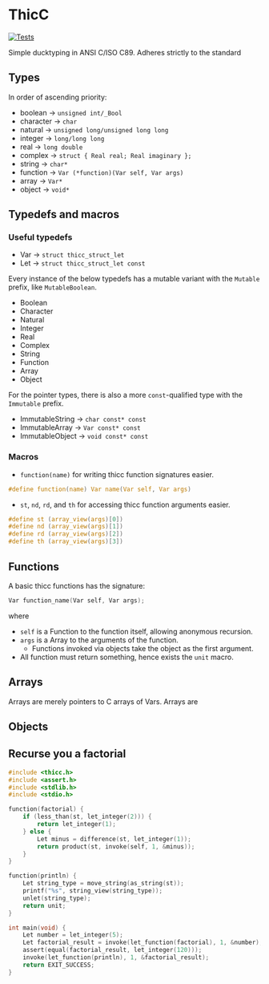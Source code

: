 # ThicC

[![Tests](https://github.com/libletlib/thicc/actions/workflows/tests.yml/badge.svg)](https://github.com/libletlib/thicc/actions/workflows/tests.yml)

Simple ducktyping in ANSI C/ISO C89. Adheres strictly to the standard

## Types

In order of ascending priority:
* boolean -> `unsigned int/_Bool`
* character -> `char`
* natural -> `unsigned long/unsigned long long`
* integer -> `long/long long`
* real -> `long double`
* complex -> `struct { Real real; Real imaginary };`
* string -> `char*`
* function -> `Var (*function)(Var self, Var args)`
* array -> `Var*`
* object -> `void*`

## Typedefs and macros

### Useful typedefs
* Var -> `struct thicc_struct_let`
* Let -> `struct thicc_struct_let const`

Every instance of the below typedefs has a mutable variant with the `Mutable` prefix, like `MutableBoolean`.
* Boolean
* Character
* Natural
* Integer
* Real
* Complex
* String
* Function
* Array
* Object

For the pointer types, there is also a more `const`-qualified type with the `Immutable` prefix.
* ImmutableString -> `char const* const`
* ImmutableArray -> `Var const* const`
* ImmutableObject -> `void const* const`

### Macros

* `function(name)` for writing thicc function signatures easier.
```c
#define function(name) Var name(Var self, Var args)
```
* `st`, `nd`, `rd`, and `th` for accessing thicc function arguments easier.
```c
#define st (array_view(args)[0])
#define nd (array_view(args)[1])
#define rd (array_view(args)[2])
#define th (array_view(args)[3])
```

## Functions

A basic thicc functions has the signature:
```c
Var function_name(Var self, Var args);
```
where
* `self` is a Function to the function itself, allowing anonymous recursion.
* `args` is a Array to the arguments of the function.
  * Functions invoked via objects take the object as the first argument.
* All function must return something, hence exists the `unit` macro.

## Arrays
Arrays are merely pointers to C arrays of Vars. Arrays are 

## Objects

 
## Recurse you a factorial
```c
#include <thicc.h>
#include <assert.h>
#include <stdlib.h>
#include <stdio.h>

function(factorial) {
    if (less_than(st, let_integer(2))) {
        return let_integer(1);
    } else {
        Let minus = difference(st, let_integer(1));
        return product(st, invoke(self, 1, &minus));
    }
}

function(println) {
    Let string_type = move_string(as_string(st));
    printf("%s", string_view(string_type));
    unlet(string_type);
    return unit;
}

int main(void) {
    Let number = let_integer(5);
    Let factorial_result = invoke(let_function(factorial), 1, &number);
    assert(equal(factorial_result, let_integer(120)));
    invoke(let_function(println), 1, &factorial_result);
    return EXIT_SUCCESS;
}
```